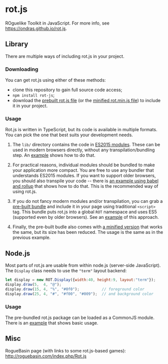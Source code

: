 # rot.js

ROguelike Toolkit in JavaScript. For more info, see https://ondras.github.io/rot.js.

## Library

There are multiple ways of including rot.js in your project.

### Downloading

You can get rot.js using either of these methods:

  - clone this repository to gain full source code access;
  - `npm install rot-js`;
  - download the [prebuilt rot.js file](dist/rot.js) (or the [minified rot.min.js file](dist/rot.min.js)) to include it in your project.

### Usage

Rot.js is written in TypeScript, but its code is available in multiple formats. You can pick the one that best suits your development needs.

  1. The `lib/` directory contains the code in [ES2015 modules](https://developer.mozilla.org/en-US/docs/Web/JavaScript/Reference/Statements/import). These can be used in modern browsers directly, without any transpilation/bundling step. An [example](examples/native-modules/) shows how to do that.

  1. For practical reasons, individual modules should be bundled to make your application more compact. You are free to use any bundler that understands ES2015 modules. If you want to support older browsers, you should also transpile your code -- there is [an example using babel and rollup](examples/bundled-modules/) that shows how to do that. This is the recommended way of using rot.js.

  1. If you do not fancy modern modules and/or transpilation, you can grab a [pre-built bundle](dist/rot.js) and include it in your page using traditional `<script>` tag. This bundle puts rot.js into a global `ROT` namespace and uses ES5 (supported even by older browsers). See an [example](examples/dist/) of this approach.

  1. Finally, the pre-built budle also comes with [a minified version](dist/rot.min.js) that works the same, but its size has been reduced. The usage is the same as in the previous example.

## Node.js

Most parts of rot.js are usable from within node.js (server-side JavaScript). The `Display` class needs to use the `"term"` layout backend:

```js
let display = new ROT.Display({width:40, height:9, layout:"term"});
display.draw(5,  4, "@");
display.draw(15, 4, "%", "#0f0");          // foreground color
display.draw(25, 4, "#", "#f00", "#009");  // and background color
```

### Usage

The pre-bundled rot.js package can be loaded as a CommonJS module. There is an [example](examples/node/) that shows basic usage.

## Misc

RogueBasin page (with links to some rot.js-based games): http://roguebasin.com/index.php/Rot.js
